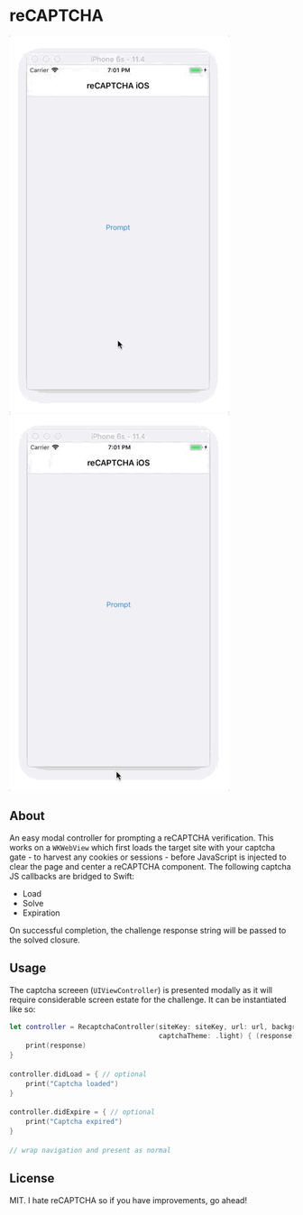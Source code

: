 # reCAPTCHA

<img src="https://raw.githubusercontent.com/cewpur/reCAPTCHA/master/demo/demo-light.gif" /> <img src="https://raw.githubusercontent.com/cewpur/reCAPTCHA/master/demo/demo-dark.gif" />

## About
An easy modal controller for prompting a reCAPTCHA verification. This works on a `WKWebView` which first loads the target site with your captcha gate - to harvest any cookies or sessions - before JavaScript is injected to clear the page and center a reCAPTCHA component. The following captcha JS callbacks are bridged to Swift:
* Load
* Solve
* Expiration

On successful completion, the challenge response string will be passed to the solved closure.

## Usage
The captcha screeen (`UIViewController`) is presented modally as it will require considerable screen estate for the challenge. It can be instantiated like so:

```Swift
let controller = RecaptchaController(siteKey: siteKey, url: url, backgroundColor: .white,
                                     captchaTheme: .light) { (response) in
    print(response)
}

controller.didLoad = { // optional
    print("Captcha loaded")
}

controller.didExpire = { // optional
    print("Captcha expired")
}

// wrap navigation and present as normal
```

## License

MIT. I hate reCAPTCHA so if you have improvements, go ahead!
